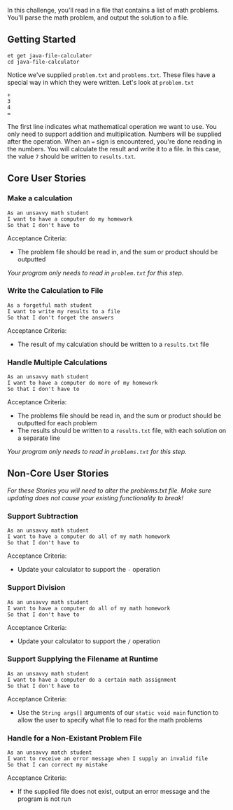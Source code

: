 In this challenge, you'll read in a file that contains a list of math problems. You'll parse the math problem, and output the solution to a file.

## Getting Started

```no-highlight
et get java-file-calculator
cd java-file-calculator
```

Notice we've supplied `problem.txt` and `problems.txt`. These files have a special way in which they were written. Let's look at `problem.txt`

```no-highlight
+
3
4
=
```

The first line indicates what mathematical operation we want to use. You only need to support addition and multiplication. Numbers will be supplied after the operation. When an `=` sign is encountered, you're done reading in the numbers. You will calculate the result and write it to a file. In this case, the value `7` should be written to `results.txt`.

## Core User Stories

### Make a calculation

```no-highlight
As an unsavvy math student
I want to have a computer do my homework
So that I don't have to
```

Acceptance Criteria:

- The problem file should be read in, and the sum or product should be outputted

_Your program only needs to read in `problem.txt` for this step._

### Write the Calculation to File

```no-highlight
As a forgetful math student
I want to write my results to a file
So that I don't forget the answers
```

Acceptance Criteria:

- The result of my calculation should be written to a `results.txt` file

### Handle Multiple Calculations

```no-highlight
As an unsavvy math student
I want to have a computer do more of my homework
So that I don't have to
```

Acceptance Criteria:

- The problems file should be read in, and the sum or product should be outputted for each problem
- The results should be written to a `results.txt` file, with each solution on a separate line

_Your program only needs to read in `problems.txt` for this step._

## Non-Core User Stories

_For these Stories you will need to alter the problems.txt file. Make sure updating does not cause your existing functionality to break!_

### Support Subtraction

```no-highlight
As an unsavvy math student
I want to have a computer do all of my math homework
So that I don't have to
```

Acceptance Criteria:

- Update your calculator to support the `-` operation

### Support Division

```no-highlight
As an unsavvy math student
I want to have a computer do all of my math homework
So that I don't have to
```

Acceptance Criteria:

- Update your calculator to support the `/` operation

### Support Supplying the Filename at Runtime

```no-highlight
As an unsavvy math student
I want to have a computer do a certain math assignment
So that I don't have to
```

Acceptance Criteria:

- Use the `String args[]` arguments of our `static void main` function to allow the user to specify what file to read for the math problems

### Handle for a Non-Existant Problem File

```no-highlight
As an unsavvy match student
I want to receive an error message when I supply an invalid file
So that I can correct my mistake
```

Acceptance Criteria:

- If the supplied file does not exist, output an error message and the program is not run
